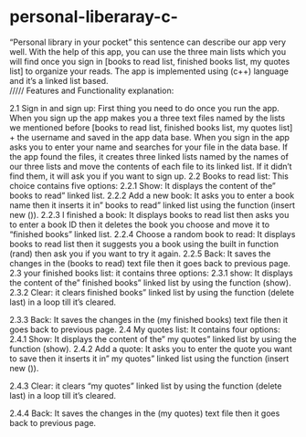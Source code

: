 # personal-liberaray-c-
“Personal library in your pocket” this sentence can describe our app very well. With the help of this app, you can use the three main lists which you will find once you sign in [books to read list, finished books list, my quotes list] to organize your reads. The app is implemented using (c++) language and it’s a linked list based.       
/////	Features and Functionality explanation:
 
2.1 Sign in and sign up:
First thing you need to do once you run the app.
When you sign up the app makes you a three text files named by the lists we mentioned before [books to read list, finished books list, my quotes list] + the username and saved in the app data base. When you sign in the app asks you to enter your name and searches for your file in the data base. If the app found the files, it creates three linked lists named by the names of our three lists and move the contents of each file to its linked list. If it didn’t find them, it will ask you if you want to sign up.
2.2 Books to read list:
This choice contains five options:
2.2.1 Show:
It displays the content of the” books to read” linked list.
2.2.2	Add a new book:
It asks you to enter a book name then it inserts it in” books to read” linked list using the function (insert new ()).
2.2.3	I finished a book:
It displays books to read list then asks you to enter a book ID then it deletes the book you choose and move it to “finished books” linked list.
2.2.4	Choose a random book to read:
It displays books to read list then it suggests you a book using the built in function (rand) then ask you if you want to try it again.
2.2.5	Back: 
It saves the changes in the (books to read) text file then it goes back to previous page.
2.3	your finished books list:
it contains three options:
2.3.1	show:
 It displays the content of the” finished books” linked list by using the function (show).
2.3.2	Clear:
it clears finished books” linked list by using the function (delete last) in a loop till it’s cleared.

2.3.3	Back:
It saves the changes in the (my finished books) text file then it goes back to previous page.
2.4	My quotes list:
It contains four options:
2.4.1	Show: 
It displays the content of the” my quotes” linked list by using the function (show).
2.4.2	Add a quote:
It asks you to enter the quote you want to save then it inserts it in” my quotes” linked list using the function (insert new ()).

2.4.3	Clear:
it clears “my quotes” linked list by using the function (delete last) in a loop till it’s cleared.

2.4.4	Back:
It saves the changes in the (my quotes) text file then it goes back to previous page.
